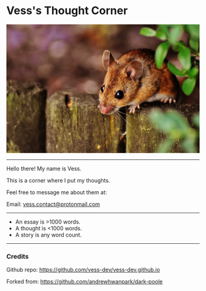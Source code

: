 # Vess's Thought Corner

![Mouse](/assets/mouse.jpg "A picture of satan, Teemo.")

<hr>

Hello there! My name is Vess.

This is a corner where I put my thoughts.

Feel free to message me about them at:

Email: <a href="mailto: vess.contact@protonmail.com">vess.contact@protonmail.com</a>

<hr>

- An essay is >1000 words.
- A thought is <1000 words.
- A story is any word count.

<hr>

### Credits

Github repo: <a href="https://github.com/vess-dev/vess-dev.github.io">https://github.com/vess-dev/vess-dev.github.io</a>

Forked from: <a href="https://github.com/andrewhwanpark/dark-poole">https://github.com/andrewhwanpark/dark-poole</a>
